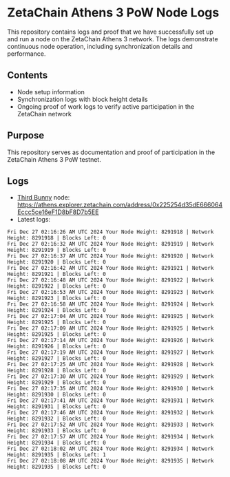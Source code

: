 # ZetaChain Athens 3 PoW Node Logs
This repository contains logs and proof that we have successfully set up and run a node on the ZetaChain Athens 3 network. The logs demonstrate continuous node operation, including synchronization details and performance.

## Contents
- Node setup information
- Synchronization logs with block height details
- Ongoing proof of work logs to verify active participation in the ZetaChain network

## Purpose
This repository serves as documentation and proof of participation in the ZetaChain Athens 3 PoW testnet.

## Logs

- [Third Bunny](https://thirdbunny.xyz/) node: https://athens.explorer.zetachain.com/address/0x225254d35dE666064Eccc5ce16eF1D8bF8D7b5EE
- Latest logs:
```
Fri Dec 27 02:16:26 AM UTC 2024 Your Node Height: 8291918 | Network Height: 8291918 | Blocks Left: 0
Fri Dec 27 02:16:32 AM UTC 2024 Your Node Height: 8291919 | Network Height: 8291919 | Blocks Left: 0
Fri Dec 27 02:16:37 AM UTC 2024 Your Node Height: 8291920 | Network Height: 8291920 | Blocks Left: 0
Fri Dec 27 02:16:42 AM UTC 2024 Your Node Height: 8291921 | Network Height: 8291921 | Blocks Left: 0
Fri Dec 27 02:16:48 AM UTC 2024 Your Node Height: 8291922 | Network Height: 8291922 | Blocks Left: 0
Fri Dec 27 02:16:53 AM UTC 2024 Your Node Height: 8291923 | Network Height: 8291923 | Blocks Left: 0
Fri Dec 27 02:16:58 AM UTC 2024 Your Node Height: 8291924 | Network Height: 8291924 | Blocks Left: 0
Fri Dec 27 02:17:04 AM UTC 2024 Your Node Height: 8291925 | Network Height: 8291925 | Blocks Left: 0
Fri Dec 27 02:17:09 AM UTC 2024 Your Node Height: 8291925 | Network Height: 8291925 | Blocks Left: 0
Fri Dec 27 02:17:14 AM UTC 2024 Your Node Height: 8291926 | Network Height: 8291926 | Blocks Left: 0
Fri Dec 27 02:17:19 AM UTC 2024 Your Node Height: 8291927 | Network Height: 8291927 | Blocks Left: 0
Fri Dec 27 02:17:25 AM UTC 2024 Your Node Height: 8291928 | Network Height: 8291928 | Blocks Left: 0
Fri Dec 27 02:17:30 AM UTC 2024 Your Node Height: 8291929 | Network Height: 8291929 | Blocks Left: 0
Fri Dec 27 02:17:35 AM UTC 2024 Your Node Height: 8291930 | Network Height: 8291930 | Blocks Left: 0
Fri Dec 27 02:17:41 AM UTC 2024 Your Node Height: 8291931 | Network Height: 8291931 | Blocks Left: 0
Fri Dec 27 02:17:46 AM UTC 2024 Your Node Height: 8291932 | Network Height: 8291932 | Blocks Left: 0
Fri Dec 27 02:17:52 AM UTC 2024 Your Node Height: 8291933 | Network Height: 8291933 | Blocks Left: 0
Fri Dec 27 02:17:57 AM UTC 2024 Your Node Height: 8291934 | Network Height: 8291934 | Blocks Left: 0
Fri Dec 27 02:18:02 AM UTC 2024 Your Node Height: 8291934 | Network Height: 8291935 | Blocks Left: 1
Fri Dec 27 02:18:08 AM UTC 2024 Your Node Height: 8291935 | Network Height: 8291935 | Blocks Left: 0
```
